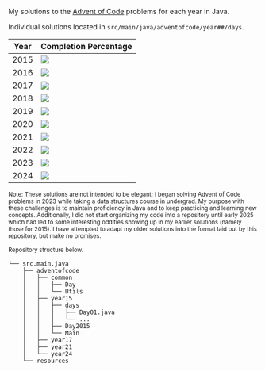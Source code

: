 My solutions to the [Advent of Code](https://adventofcode.com/) problems for each year in Java.

Individual solutions located in `src/main/java/adventofcode/year##/days`.

| Year | Completion Percentage             |
|------|-----------------------------------|
| 2015 | ![](https://geps.dev/progress/78) |
| 2016 | ![](https://geps.dev/progress/24) |
| 2017 | ![](https://geps.dev/progress/28) |
| 2018 | ![](https://geps.dev/progress/2)  |
| 2019 | ![](https://geps.dev/progress/0)  |
| 2020 | ![](https://geps.dev/progress/0)  |
| 2021 | ![](https://geps.dev/progress/44) |
| 2022 | ![](https://geps.dev/progress/0)  |
| 2023 | ![](https://geps.dev/progress/20) |
| 2024 | ![](https://geps.dev/progress/18) |


<small> Note: These solutions are not intended to be elegant; I began solving Advent of Code problems in 2023
while taking a data structures course in undergrad. My purpose with these challenges is to maintain proficiency in
Java and to keep practicing and learning new concepts. Additionally, I did not start organizing my code into
a repository until early 2025 which had led to some interesting oddities showing up in my earlier solutions
(namely those for 2015). I have attempted to adapt my older solutions into the format laid out by this
repository, but make no promises.</small>


<small>Repository structure below.</small>

```
└── src.main.java
    ├── adventofcode
    │   ├── common
    │   │   ├── Day
    │   │   └── Utils
    │   ├── year15
    │   │   ├── days
    │   │   │   ├── Day01.java
    │   │   │   └── ...
    │   │   ├── Day2015
    │   │   └── Main
    │   ├── year17
    │   ├── year21
    │   └── year24
    └── resources
```
